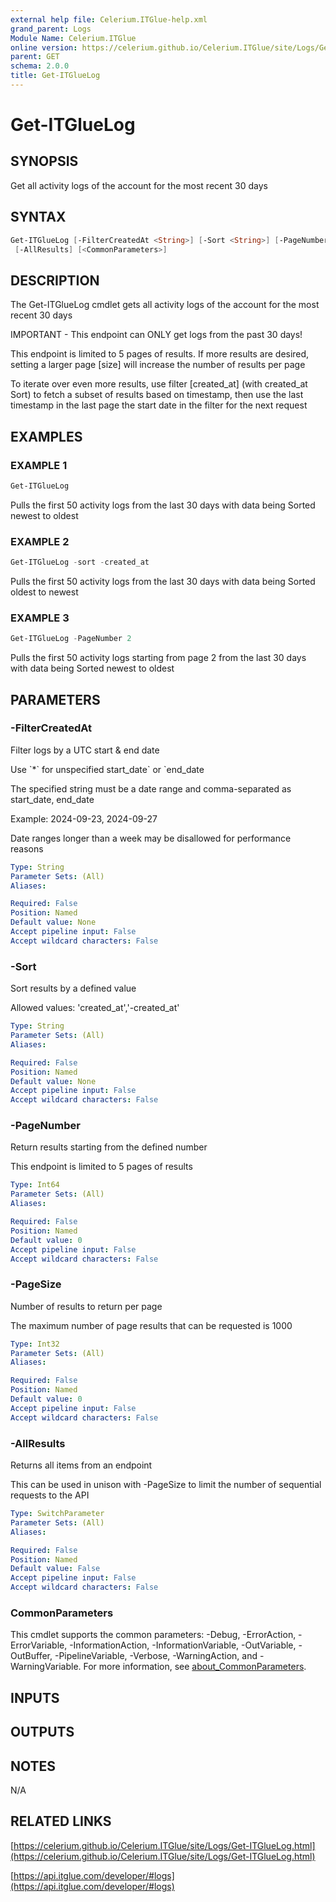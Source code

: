 ```yaml
---
external help file: Celerium.ITGlue-help.xml
grand_parent: Logs
Module Name: Celerium.ITGlue
online version: https://celerium.github.io/Celerium.ITGlue/site/Logs/Get-ITGlueLog.html
parent: GET
schema: 2.0.0
title: Get-ITGlueLog
---
```


# Get-ITGlueLog

## SYNOPSIS
Get all activity logs of the account for the most recent 30 days

## SYNTAX

```powershell
Get-ITGlueLog [-FilterCreatedAt <String>] [-Sort <String>] [-PageNumber <Int64>] [-PageSize <Int32>]
 [-AllResults] [<CommonParameters>]
```

## DESCRIPTION
The Get-ITGlueLog cmdlet gets all activity logs of the account for
the most recent 30 days

IMPORTANT - This endpoint can ONLY get logs from the past 30 days!

This endpoint is limited to 5 pages of results.
If more results are desired,
setting a larger page \[size\] will increase the number of results per page

To iterate over even more results, use filter \[created_at\] (with created_at Sort)
to fetch a subset of results based on timestamp, then use the last timestamp
in the last page the start date in the filter for the next request

## EXAMPLES

### EXAMPLE 1
```powershell
Get-ITGlueLog
```

Pulls the first 50 activity logs from the last 30 days with data
being Sorted newest to oldest

### EXAMPLE 2
```powershell
Get-ITGlueLog -sort -created_at
```

Pulls the first 50 activity logs from the last 30 days with data
being Sorted oldest to newest

### EXAMPLE 3
```powershell
Get-ITGlueLog -PageNumber 2
```

Pulls the first 50 activity logs starting from page 2 from the last 30 days
with data being Sorted newest to oldest

## PARAMETERS

### -FilterCreatedAt
Filter logs by a UTC start & end date

Use \`*\` for unspecified start_date\` or \`end_date

The specified string must be a date range and comma-separated as start_date, end_date

Example:
2024-09-23, 2024-09-27

Date ranges longer than a week may be disallowed for performance reasons

```yaml
Type: String
Parameter Sets: (All)
Aliases:

Required: False
Position: Named
Default value: None
Accept pipeline input: False
Accept wildcard characters: False
```

### -Sort
Sort results by a defined value

Allowed values:
'created_at','-created_at'

```yaml
Type: String
Parameter Sets: (All)
Aliases:

Required: False
Position: Named
Default value: None
Accept pipeline input: False
Accept wildcard characters: False
```

### -PageNumber
Return results starting from the defined number

This endpoint is limited to 5 pages of results

```yaml
Type: Int64
Parameter Sets: (All)
Aliases:

Required: False
Position: Named
Default value: 0
Accept pipeline input: False
Accept wildcard characters: False
```

### -PageSize
Number of results to return per page

The maximum number of page results that can be
requested is 1000

```yaml
Type: Int32
Parameter Sets: (All)
Aliases:

Required: False
Position: Named
Default value: 0
Accept pipeline input: False
Accept wildcard characters: False
```

### -AllResults
Returns all items from an endpoint

This can be used in unison with -PageSize to limit the number of
sequential requests to the API

```yaml
Type: SwitchParameter
Parameter Sets: (All)
Aliases:

Required: False
Position: Named
Default value: False
Accept pipeline input: False
Accept wildcard characters: False
```

### CommonParameters
This cmdlet supports the common parameters: -Debug, -ErrorAction, -ErrorVariable, -InformationAction, -InformationVariable, -OutVariable, -OutBuffer, -PipelineVariable, -Verbose, -WarningAction, and -WarningVariable. For more information, see [about_CommonParameters](http://go.microsoft.com/fwlink/?LinkID=113216).

## INPUTS

## OUTPUTS

## NOTES
N/A

## RELATED LINKS

[https://celerium.github.io/Celerium.ITGlue/site/Logs/Get-ITGlueLog.html](https://celerium.github.io/Celerium.ITGlue/site/Logs/Get-ITGlueLog.html)

[https://api.itglue.com/developer/#logs](https://api.itglue.com/developer/#logs)

